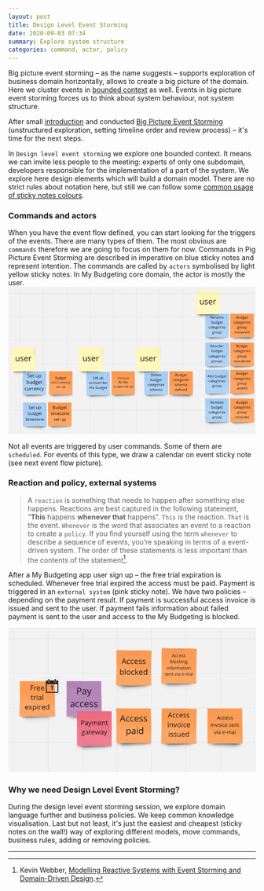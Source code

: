 ```yaml
---
layout: post
title: Design Level Event Storming
date: 2020-09-03 07:34
summary: Explore system structure
categories: command, actor, policy
---
```

Big picture event storming – as the name suggests – supports exploration of business domain horizontally, allows to create a big picture of the domain. Here we cluster events in [bounded context](https://katarzyna-starachowicz.github.io/bounded-context) as well. Events in big picture event storming forces us to think about system behaviour, not system structure.

After small [introduction](https://katarzyna-starachowicz.github.io/event-storming) and conducted [Big Picture Event Storming](https://katarzyna-starachowicz.github.io/events-everywhere) (unstructured exploration, setting timeline order and review process) – it's time for the next steps.

In `Design level event storming` we explore one bounded context. It means we can invite less people to the meeting: experts of only one subdomain, developers responsible for the implementation of a part of the system. We explore here design elements which will build a domain model. There are no strict rules about notation here, but still we can follow some [common usage of sticky notes colours](https://github.com/mariuszgil/awesome-eventstorming).

### Commands and actors
When you have the event flow defined, you can start looking for the triggers of the events. There are many types of them. The most obvious are `commands` therefore we are going to focus on them for now. Commands in Pig Picture Event Storming are described in imperative on blue sticky notes and represent intention. The commands are called by `actors` symbolised by light yellow sticky notes. In My Budgeting core domain, the actor is mostly the user.
![core domain events flow triggered by user](assets/2020-09-03-design-level-event-storming/core-domain-events-flow-triggered-by-user.png)

Not all events are triggered by user commands. Some of them are `scheduled`. For events of this type, we draw a calendar on event sticky note (see next event flow picture).

### Reaction and policy, external systems
> A `reaction` is something that needs to happen after something else happens. Reactions are best captured in the following statement,
“**This** happens **whenever that** happens”.
`This` is the reaction. `That` is the event. `Whenever` is the word that associates an event to a reaction to create a `policy`.
If you find yourself using the term `whenever` to describe a sequence of events, you’re speaking in terms of a event-driven system. The order of these statements is less important than the contents of the statement[^1].

After a My Budgeting app user sign up – the free trial expiration is scheduled. Whenever free trial expired the access must be paid. Payment is triggered in an `external system` (pink sticky note). We have two policies – depending on the payment result. If payment is successful access invoice is issued and sent to the user. If payment fails information about failed payment is sent to the user and access to the My Budgeting is blocked.

![scheduled payment event with policy](assets/2020-09-03-design-level-event-storming/scheduled-event-with-policy.png)

### Why we need Design Level Event Storming?
During the design level event storming session, we explore domain language further and business policies. We keep common knowledge visualisation. Last but not least, it's just the easiest and cheapest (sticky notes on the wall!) way of exploring different models, move commands, business rules, adding or removing policies.

---

[^1]: Kevin Webber, [Modelling Reactive Systems with Event Storming and Domain-Driven Design](https://blog.redelastic.com/corporate-arts-crafts-modelling-reactive-systems-with-event-storming-73c6236f5dd7).

